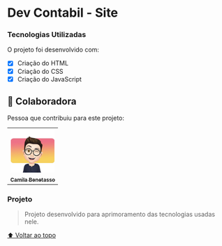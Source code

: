  # Dev Contabil - Site

### Tecnologias Utilizadas

O projeto foi desenvolvido com:

- [x] Criação do HTML
- [x] Criação do CSS
- [x] Criação do JavaScript

## 🤝 Colaboradora

Pessoa que contribuiu para este projeto:

<table>
  <tr>
    <td align="center">
      <a href="https://www.linkedin.com/in/camila-benetasso/">
        <img src="avatar1.jpeg" width="100px;" alt="Foto da Camila Benetasso no GitHub"/><br>
        <sub>
          <b>Camila Benetasso</b>
        </sub>
      </a>
    </td>
        </sub>
      </a>
    </td>
  </tr>
</table>


### Projeto

> Projeto desenvolvido para aprimoramento das tecnologias usadas nele.

[⬆ Voltar ao topo](#nome-do-projeto)<br>

 

